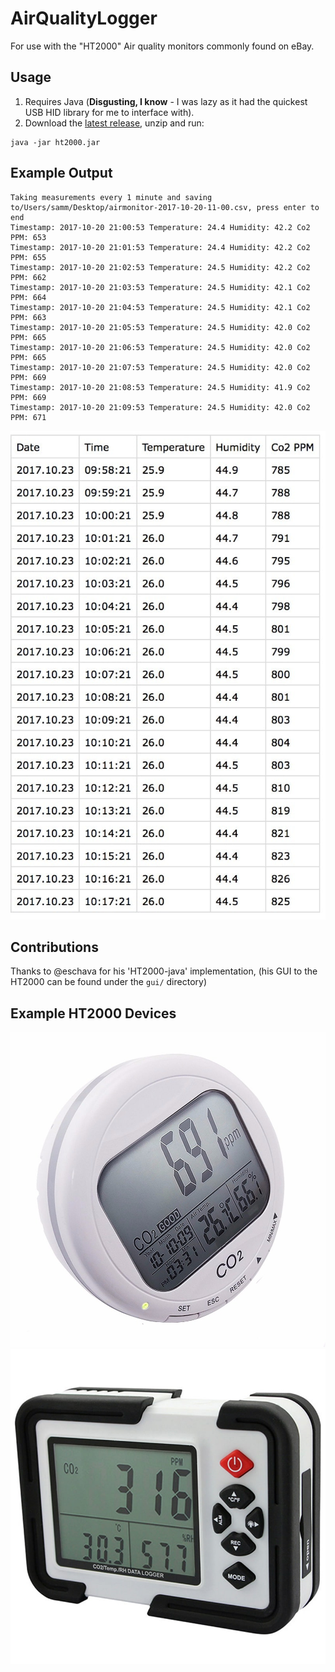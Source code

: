 # AirQualityLogger

For use with the "HT2000" Air quality monitors commonly found on eBay.

## Usage

1. Requires Java (**Disgusting, I know** - I was lazy as it had the quickest USB HID library for me to interface with).
1. Download the [latest release](https://github.com/sammcj/airqualitylogger/releases/latest), unzip and run:

```shell
java -jar ht2000.jar
```

## Example Output


```shell
Taking measurements every 1 minute and saving to/Users/samm/Desktop/airmonitor-2017-10-20-11-00.csv, press enter to end
Timestamp: 2017-10-20 21:00:53 Temperature: 24.4 Humidity: 42.2 Co2 PPM: 653
Timestamp: 2017-10-20 21:01:53 Temperature: 24.4 Humidity: 42.2 Co2 PPM: 655
Timestamp: 2017-10-20 21:02:53 Temperature: 24.5 Humidity: 42.2 Co2 PPM: 662
Timestamp: 2017-10-20 21:03:53 Temperature: 24.5 Humidity: 42.1 Co2 PPM: 664
Timestamp: 2017-10-20 21:04:53 Temperature: 24.5 Humidity: 42.1 Co2 PPM: 663
Timestamp: 2017-10-20 21:05:53 Temperature: 24.5 Humidity: 42.0 Co2 PPM: 665
Timestamp: 2017-10-20 21:06:53 Temperature: 24.5 Humidity: 42.0 Co2 PPM: 665
Timestamp: 2017-10-20 21:07:53 Temperature: 24.5 Humidity: 42.0 Co2 PPM: 669
Timestamp: 2017-10-20 21:08:53 Temperature: 24.5 Humidity: 41.9 Co2 PPM: 669
Timestamp: 2017-10-20 21:09:53 Temperature: 24.5 Humidity: 42.0 Co2 PPM: 671
```

![](https://github.com/sammcj/airqualitylogger/blob/master/Example%20CSV%20Output.jpg?raw=true)

## Contributions

Thanks to @eschava for his 'HT2000-java' implementation, (his GUI to the HT2000 can be found under the `gui/` directory)

## Example HT2000 Devices

![](https://github.com/sammcj/airqualitylogger/blob/master/HT2000-1.jpg?raw=true)
![](https://github.com/sammcj/airqualitylogger/blob/master/HT2000-2.jpg?raw=true)
